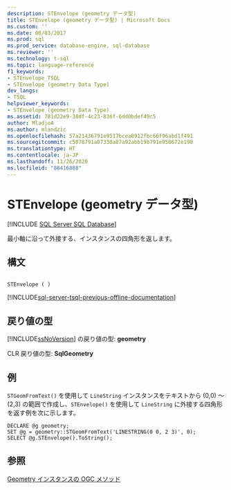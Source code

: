 ```yaml
---
description: STEnvelope (geometry データ型)
title: STEnvelope (geometry データ型) | Microsoft Docs
ms.custom: ''
ms.date: 08/03/2017
ms.prod: sql
ms.prod_service: database-engine, sql-database
ms.reviewer: ''
ms.technology: t-sql
ms.topic: language-reference
f1_keywords:
- STEnvelope_TSQL
- STEnvelope (geometry Data Type)
dev_langs:
- TSQL
helpviewer_keywords:
- STEnvelope (geometry Data Type)
ms.assetid: 781d22e9-38df-4c23-836f-6dd0bdef49c5
author: MladjoA
ms.author: mlandzic
ms.openlocfilehash: 57a21436791e9517bcea8912fbc66f96abd1f491
ms.sourcegitcommit: c5078791a07330a87a92abb19b791e950672e198
ms.translationtype: HT
ms.contentlocale: ja-JP
ms.lasthandoff: 11/26/2020
ms.locfileid: "88416888"
---
```

# <a name="stenvelope-geometry-data-type"></a>STEnvelope (geometry データ型)
[!INCLUDE [SQL Server SQL Database](../../includes/applies-to-version/sql-asdb.md)]

最小軸に沿って外接する、インスタンスの四角形を返します。
  
## <a name="syntax"></a>構文  
  
```  
  
STEnvelope ( )  
```  
  
[!INCLUDE[sql-server-tsql-previous-offline-documentation](../../includes/sql-server-tsql-previous-offline-documentation.md)]

## <a name="return-types"></a>戻り値の型
 [!INCLUDE[ssNoVersion](../../includes/ssnoversion-md.md)] の戻り値の型: **geometry**  
  
 CLR 戻り値の型: **SqlGeometry**  
  
## <a name="examples"></a>例  
 `STGeomFromText()` を使用して `LineString` インスタンスをテキストから (0,0) ～ (2,3) の範囲で作成し、`STEnvelope()` を使用して `LineString` に外接する四角形を返す例を次に示します。  
  
```  
DECLARE @g geometry;  
SET @g = geometry::STGeomFromText('LINESTRING(0 0, 2 3)', 0);  
SELECT @g.STEnvelope().ToString();  
```  
  
## <a name="see-also"></a>参照  
 [Geometry インスタンスの OGC メソッド](../../t-sql/spatial-geometry/ogc-methods-on-geometry-instances.md)  
  
  

